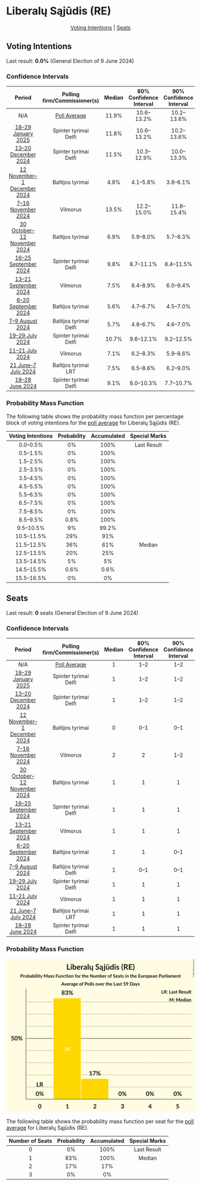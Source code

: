 # Liberalų Sąjūdis (RE)

<p align="center"><a href="#voting-intentions">Voting Intentions</a> | <a href="#seats">Seats</a></p>

## Voting Intentions

Last result: **0.0%** (General Election of 9 June 2024)

### Confidence Intervals

| Period     | Polling firm/Commissioner(s) | Median | 80% Confidence Interval | 90% Confidence Interval | 95% Confidence Interval | 99% Confidence Interval |
|:----------:|:----------------:|:-----------:|:-----------------------:|:-----------------------:|:-----------------------:|:-----------------------:|
| N/A | [Poll Average](average.html) | 11.9% | 10.6–13.2% | 10.2–13.6% | 9.9–13.9% | 9.4–14.6% |
| [18–29 January 2025](2025-01-29-Spintertyrimai.html) | Spinter tyrimai <br> Delfi | 11.8% | 10.6–13.2% | 10.2–13.6% | 9.9–13.9% | 9.4–14.6% |
| [13–20 December 2024](2024-12-20-Spintertyrimai.html) | Spinter tyrimai <br> Delfi | 11.5% | 10.3–12.9% | 10.0–13.3% | 9.7–13.6% | 9.1–14.3% |
| [12 November–1 December 2024](2024-12-01-Baltijostyrimai.html) | Baltijos tyrimai | 4.8% | 4.1–5.8% | 3.8–6.1% | 3.7–6.3% | 3.3–6.8% |
| [7–16 November 2024](2024-11-16-Vilmorus.html) | Vilmorus | 13.5% | 12.2–15.0% | 11.8–15.4% | 11.5–15.8% | 10.9–16.5% |
| [30 October–12 November 2024](2024-11-12-Baltijostyrimai.html) | Baltijos tyrimai | 6.9% | 5.9–8.0% | 5.7–8.3% | 5.5–8.6% | 5.1–9.2% |
| [16–25 September 2024](2024-09-25-Spintertyrimai.html) | Spinter tyrimai <br> Delfi | 9.8% | 8.7–11.1% | 8.4–11.5% | 8.1–11.8% | 7.6–12.5% |
| [13–21 September 2024](2024-09-21-Vilmorus.html) | Vilmorus | 7.5% | 6.4–8.9% | 6.0–9.4% | 5.8–9.7% | 5.3–10.4% |
| [6–20 September 2024](2024-09-20-Baltijostyrimai.html) | Baltijos tyrimai | 5.6% | 4.7–6.7% | 4.5–7.0% | 4.3–7.3% | 3.9–7.9% |
| [7–9 August 2024](2024-08-09-Baltijostyrimai.html) | Baltijos tyrimai <br> Delfi | 5.7% | 4.8–6.7% | 4.6–7.0% | 4.4–7.3% | 4.0–7.8% |
| [19–29 July 2024](2024-07-29-Spintertyrimai.html) | Spinter tyrimai <br> Delfi | 10.7% | 9.6–12.1% | 9.2–12.5% | 9.0–12.8% | 8.4–13.5% |
| [11–21 July 2024](2024-07-21-Vilmorus.html) | Vilmorus | 7.1% | 6.2–8.3% | 5.9–8.6% | 5.7–8.9% | 5.2–9.4% |
| [21 June–7 July 2024](2024-07-07-Baltijostyrimai.html) | Baltijos tyrimai <br> LRT | 7.5% | 6.5–8.6% | 6.2–9.0% | 6.0–9.3% | 5.6–9.8% |
| [18–28 June 2024](2024-06-28-Spintertyrimai.html) | Spinter tyrimai <br> Delfi | 9.1% | 8.0–10.3% | 7.7–10.7% | 7.5–11.0% | 7.0–11.6% |

### Probability Mass Function

The following table shows the probability mass function per percentage block of voting intentions for the [poll average](average.html) for Liberalų Sąjūdis (RE).

| Voting Intentions | Probability | Accumulated | Special Marks |
|:-----------------:|:-----------:|:-----------:|:-------------:|
| 0.0–0.5% | 0% | 100% | Last Result |
| 0.5–1.5% | 0% | 100% |  |
| 1.5–2.5% | 0% | 100% |  |
| 2.5–3.5% | 0% | 100% |  |
| 3.5–4.5% | 0% | 100% |  |
| 4.5–5.5% | 0% | 100% |  |
| 5.5–6.5% | 0% | 100% |  |
| 6.5–7.5% | 0% | 100% |  |
| 7.5–8.5% | 0% | 100% |  |
| 8.5–9.5% | 0.8% | 100% |  |
| 9.5–10.5% | 9% | 99.2% |  |
| 10.5–11.5% | 29% | 91% |  |
| 11.5–12.5% | 36% | 61% | Median |
| 12.5–13.5% | 20% | 25% |  |
| 13.5–14.5% | 5% | 5% |  |
| 14.5–15.5% | 0.6% | 0.6% |  |
| 15.5–16.5% | 0% | 0% |  |


## Seats

Last result: **0** seats (General Election of 9 June 2024)

### Confidence Intervals

| Period     | Polling firm/Commissioner(s) | Median | 80% Confidence Interval | 90% Confidence Interval | 95% Confidence Interval | 99% Confidence Interval |
|:----------:|:----------------:|:------:|:-----------------------:|:-----------------------:|:-----------------------:|:-----------------------:|
| N/A | [Poll Average](average.html) | 1 | 1–2 | 1–2 | 1–2 | 1–2 |
| [18–29 January 2025](2025-01-29-Spintertyrimai.html) | Spinter tyrimai <br> Delfi | 1 | 1–2 | 1–2 | 1–2 | 1–2 |
| [13–20 December 2024](2024-12-20-Spintertyrimai.html) | Spinter tyrimai <br> Delfi | 1 | 1–2 | 1–2 | 1–2 | 1–2 |
| [12 November–1 December 2024](2024-12-01-Baltijostyrimai.html) | Baltijos tyrimai | 0 | 0–1 | 0–1 | 0–1 | 0–1 |
| [7–16 November 2024](2024-11-16-Vilmorus.html) | Vilmorus | 2 | 2 | 1–2 | 1–2 | 1–2 |
| [30 October–12 November 2024](2024-11-12-Baltijostyrimai.html) | Baltijos tyrimai | 1 | 1 | 1 | 1 | 1 |
| [16–25 September 2024](2024-09-25-Spintertyrimai.html) | Spinter tyrimai <br> Delfi | 1 | 1 | 1 | 1 | 1 |
| [13–21 September 2024](2024-09-21-Vilmorus.html) | Vilmorus | 1 | 1 | 1 | 1 | 1 |
| [6–20 September 2024](2024-09-20-Baltijostyrimai.html) | Baltijos tyrimai | 1 | 1 | 0–1 | 0–1 | 0–1 |
| [7–9 August 2024](2024-08-09-Baltijostyrimai.html) | Baltijos tyrimai <br> Delfi | 1 | 0–1 | 0–1 | 0–1 | 0–1 |
| [19–29 July 2024](2024-07-29-Spintertyrimai.html) | Spinter tyrimai <br> Delfi | 1 | 1 | 1 | 1 | 1–2 |
| [11–21 July 2024](2024-07-21-Vilmorus.html) | Vilmorus | 1 | 1 | 1 | 1 | 1 |
| [21 June–7 July 2024](2024-07-07-Baltijostyrimai.html) | Baltijos tyrimai <br> LRT | 1 | 1 | 1 | 1 | 1 |
| [18–28 June 2024](2024-06-28-Spintertyrimai.html) | Spinter tyrimai <br> Delfi | 1 | 1 | 1 | 1 | 1 |

### Probability Mass Function

![Graph with seats probability mass function not yet produced](average-seats-pmf-liberalųsąjūdisre.png "Seats Probability Mass Function")

The following table shows the probability mass function per seat for the [poll average](average.html) for Liberalų Sąjūdis (RE).

| Number of Seats | Probability | Accumulated | Special Marks |
|:---------------:|:-----------:|:-----------:|:-------------:|
| 0 | 0% | 100% | Last Result |
| 1 | 83% | 100% | Median |
| 2 | 17% | 17% |  |
| 3 | 0% | 0% |  |


